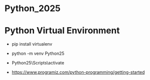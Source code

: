 # Python_2025



# Python Virtual Environment

- pip install virtualenv
- python -m venv Python25
- Python25\Scripts\activate


- https://www.programiz.com/python-programming/getting-started